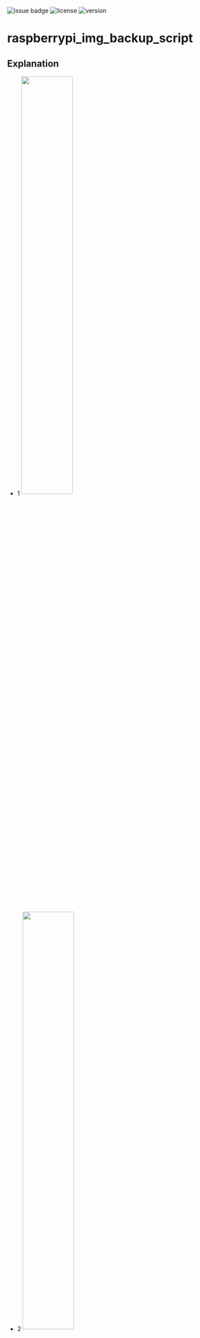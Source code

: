 ![issue badge](https://img.shields.io/github/issues/dydgns2017/raspberrypi_img_backup_script.svg)
![license](https://img.shields.io/github/license/dydgns2017/raspberrypi_img_backup_script.svg)
![version](https://img.shields.io/badge/ubuntu-16.04-orange.svg)

# raspberrypi_img_backup_script

## Explanation

* 1 <img src="https://user-images.githubusercontent.com/36920367/44411694-1925e900-a5a2-11e8-8f95-12c26387896f.PNG" width="50%" align="center">
* 2 <img src="https://user-images.githubusercontent.com/36920367/44411747-335fc700-a5a2-11e8-8d7a-93c4561cb746.PNG" width="50%" align="center">
* 3 <img src="https://user-images.githubusercontent.com/36920367/44411751-35298a80-a5a2-11e8-9489-a085735a6f7a.PNG" width="50%" align="center">

I hope you should have tried back up img file while using raspberry pi. 
When you use ‘gparted’ to back up img file, you might encounter with error image such as picture no.1.
This error occurs when compacting size is over-limited than the least set size. 
By remaining 300MB~500MB of storage space, resizing process will work normally.
However, remaining these storage space leads to speed lag of reading and writing.
Concerning about how to resize perfect made me write this script.
Although the function is quite straightforward and a bit mixed up cause I’m not a professional programmer, I hope to be helpful.

If you use this script to create a Raspberrypi backup image file, you can create an image file that is more efficient than gparted by creating an image file with 1 to 0.5% free space as shown in pictures 2 and 3. In addition, auto resizing function is also written to the script when booting SD card, so you do not need to resize the partition using raspi-config after booting.

## Getting Started
* OS : ubuntu or debian .. (etc)
* Prerequisites Program : nothing..

We recommend that you run the script in Ubuntu because it was created in the default environment. Or you can look at the script and think about installing the required programs yourself.

## HOW TO USE

Care point! Before downloading and running  this script, make sure you back up in advance with a proven method!

Import the script into the git clone.

```
git clone https://github.com/dydgns2017/raspberrypi_img_backup_script.git
cd raspberrypi_img_backup_script
```

Before using the script, make sure that flash memory is plugged <br/>
in and check the memory device name through the fdisk command as follows:

```
sudo fdisk -l 
```

ex ) print

```
Disk /dev/sdb: 14.9 GiB, 15931539456 bytes, 31116288 sectors
Units: sectors of 1 * 512 = 512 bytes
Sector size (logical/physical): 512 bytes / 512 bytes
I/O size (minimum/optimal): 512 bytes / 512 bytes
Disklabel type: dos
Disk identifier: 0x86310bac

Device     Boot Start     End Sectors  Size Id Type
/dev/sdb1        8192   96663   88472 43.2M  c W95 FAT32 (LBA)
/dev/sdb2       98304 4138976 4040673  1.9G 83 Linux
```

Remember the name of the printed memory device and run the script by <br/>
specifying the device name and image file name as factor values.

```
sudo bash raspberrypi_img_backup.sh /dev/xxx xxx.img
```

ex ) excute script

```
sudo bash raspberrypi_img_backup.sh /dev/sdb Raspberrypi.img
```

After the entire script finishes, <br/>verify that the disk is normally written with the command:

```
sudo fdisk -l
```

ex ) print

```
Device     Boot Start     End Sectors  Size Id Type
/dev/sdb1        8192   96663   88472 43.2M  c W95 FAT32 (LBA)
/dev/sdb2       98304 4138976 4040673  1.9G 83 Linux
```

Image backups are set to $HOME/backupfiles by default, <br/> so go into the directory to see if the image backup was successful.

```
cd $HOME/backupfiles
ls -alh

ex ) print
-rw-r--r--  1 root       root       2.0G  8월 21 23:04 homes.img
-rw-r--r--  1 root       root       2.7G  8월 21 12:11 RPibackup.img
-rw-r--r--  1 root       root       2.0G  8월 21 13:59 test.img
```

Finally, use the dd command to write the image file <br/>to another SD card to test its performance.

## Authors
* **Yonghoon Jung** - *University : Sunkyul Univ* -
* **Seungwon Lee** - *University : Korea Univ* -

## Reference
* https://raspberrypi.stackexchange.com/questions/499/how-can-i-resize-my-root-partition
* https://github.com/RPi-Distro/raspi-config/blob/master/raspi-config
* https://www.instructables.com/id/How-to-BackUp-and-Shrink-Your-Raspberry-Pi-Image/
* https://github.com/billw2/rpi-clone
